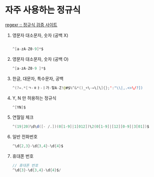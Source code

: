 # 자주 사용하는 정규식
[regexr :: 정규식 검증 사이트](https://regexr.com/)

1. 영문자 대소문자, 숫자 (공백 X)
    
    ```java
    
    ^[a-zA-Z0-9]*$
    ```
    
2. 영문자 대소문자, 숫자 (공백 O)
    
    ```java
    ^[a-zA-Z0-9 ]*$
    ```
    
3. 한글, 대문자, 특수문자, 공백
    
    ```java
    ^(?=.*[ㄱ-ㅎㅏ-ㅣ가-힣A-Z!@#$%^&*()_+\-=\[\]{};':"\\|,.<>\/?])
    ```
    
4. Y, N 만 허용하는 정규식
    
    ```java
    ^[YN]$
    ```
    
5. 연월일 체크 
    
    ```java
    ^(19|20)\d\d([- /.])(0[1-9]|1[012])\2(0[1-9]|[12][0-9]|3[01])$
    ```
    
6. 일반 전화번호
    
    ```java
    ^\d{2,3}-\d{3,4}-\d{4}$
    ```
    
7. 휴대폰 번호
    
    ```java
    // 휴대폰 번호
    ^\d{3}-\d{3,4}-\d{4}$/
    ```
